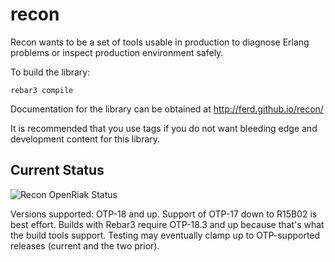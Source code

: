 recon
=====

Recon wants to be a set of tools usable in production to diagnose Erlang problems or inspect production environment safely.

To build the library:

    rebar3 compile

Documentation for the library can be obtained at http://ferd.github.io/recon/

It is recommended that you use tags if you do not want bleeding edge and development content for this library.

Current Status
--------------

![Recon OpenRiak Status](https://github.com/OpenRiak/recon/actions/workflows/erlang.yml/badge.svg?branch=openriak-3.2)

Versions supported: OTP-18 and up. Support of OTP-17 down to R15B02 is best effort. Builds with Rebar3 require OTP-18.3 and up because that's what the build tools support. Testing may eventually clamp up to OTP-supported releases (current and the two prior).
